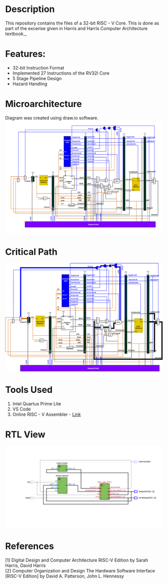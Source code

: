 # Description
  This repository contains the files of a 32-bit RISC - V Core. This is done as part of the excerise given in Harris and Harris Computer Architecture textbook._
# Features:
<ul>
  <li> 32-bit Instruction Format </li>
  <li> Implemented 27 Instructions of the RV32I Core </li>
  <li> 5 Stage Pipeline Design </li>
  <li> Hazard Handling </li>
</ul>

# Microarchitecture
  Diagram was created using draw.io software.
<img src = "https://github.com/NAvi349/riscv-proc/blob/main/images/Microarchitecture.png">
  
# Critical Path
  <img src = "https://github.com/NAvi349/riscv-proc/blob/main/images/critical%20path.png">
    
# Tools Used
  <ol>
    <li> Intel Quartus Prime Lite</li>
    <li> VS Code</li>
    <li> Online RISC - V Assembler - <a href = "https://riscvasm.lucasteske.dev/#"> Link </a> </li>
  </ol>
    
# RTL View
  <img src = "https://github.com/NAvi349/riscv-proc/blob/main/images/RTL%20View.png">
    
# References
   [1]  Digital Design and Computer Architecture RISC-V Edition by Sarah Harris, David Harris 
    </br>
   [2]  Computer Organization and Design The Hardware Software Interface [RISC-V Edition] by David A. Patterson, John L. Hennessy


